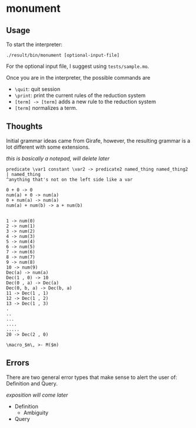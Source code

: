 # monument

## Usage
To start the interpreter:
```
./result/bin/monument [optional-input-file]
```

For the optional input file, I suggest using `tests/sample.mo`.

Once you are in the interpreter, the possible commands are
- `\quit`: quit session
- `\print`: print the current rules of the reduction system
- `[term] -> [term]` adds a new rule to the reduction system
- `[term]` normalizes a term.


## Thoughts

Initial grammar ideas came from Girafe, however, the resulting grammar is a lot different
with some extensions.

*this is basically a notepad, will delete later*

```
predicate \var1 constant \var2 -> predicate2 named_thing named_thing2 | named_thing
^anything that's not on the left side like a var

0 + 0 -> 0
num(a) + 0 -> num(a)
0 + num(a) -> num(a)
num(a) + num(b) -> a + num(b)


1 -> num(0)
2 -> num(1)
3 -> num(2)
4 -> num(3)
5 -> num(4)
6 -> num(5)
7 -> num(6)
8 -> num(7)
9 -> num(8)
10 -> num(9)
Dec(a) -> num(a)
Dec(1 , 0) -> 10
Dec(0 , a) -> Dec(a)
Dec(0, b, a) -> Dec(b, a)
11 -> Dec(1 , 1)
12 -> Dec(1 , 2)
13 -> Dec(1 , 3)
.
..
...
....
.....
20 -> Dec(2 , 0)

\macro_$m\, >- M($m)
```

## Errors
There are two general error types that make sense to
alert the user of: Definition and Query.

*exposition will come later*
- Definition
  - Ambiguity
- Query
